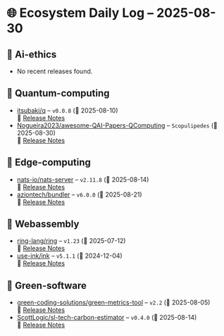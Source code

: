 # 🌐 Ecosystem Daily Log – 2025-08-30

## 🔹 Ai-ethics
- No recent releases found.

## 🔹 Quantum-computing
- [itsubaki/q](https://github.com/itsubaki/q/releases/tag/v0.0.8) – `v0.0.8` (📅 2025-08-10)  
  🔗 [Release Notes](https://github.com/itsubaki/q/releases/tag/v0.0.8)
- [Nogueira2023/awesome-QAI-Papers-QComputing](https://github.com/Nogueira2023/awesome-QAI-Papers-QComputing/releases/tag/Scopulipedes) – `Scopulipedes` (📅 2025-08-30)  
  🔗 [Release Notes](https://github.com/Nogueira2023/awesome-QAI-Papers-QComputing/releases/tag/Scopulipedes)

## 🔹 Edge-computing
- [nats-io/nats-server](https://github.com/nats-io/nats-server/releases/tag/v2.11.8) – `v2.11.8` (📅 2025-08-14)  
  🔗 [Release Notes](https://github.com/nats-io/nats-server/releases/tag/v2.11.8)
- [aziontech/bundler](https://github.com/aziontech/bundler/releases/tag/v6.0.0) – `v6.0.0` (📅 2025-08-21)  
  🔗 [Release Notes](https://github.com/aziontech/bundler/releases/tag/v6.0.0)

## 🔹 Webassembly
- [ring-lang/ring](https://github.com/ring-lang/ring/releases/tag/v1.23) – `v1.23` (📅 2025-07-12)  
  🔗 [Release Notes](https://github.com/ring-lang/ring/releases/tag/v1.23)
- [use-ink/ink](https://github.com/use-ink/ink/releases/tag/v5.1.1) – `v5.1.1` (📅 2024-12-04)  
  🔗 [Release Notes](https://github.com/use-ink/ink/releases/tag/v5.1.1)

## 🔹 Green-software
- [green-coding-solutions/green-metrics-tool](https://github.com/green-coding-solutions/green-metrics-tool/releases/tag/v2.2) – `v2.2` (📅 2025-08-05)  
  🔗 [Release Notes](https://github.com/green-coding-solutions/green-metrics-tool/releases/tag/v2.2)
- [ScottLogic/sl-tech-carbon-estimator](https://github.com/ScottLogic/sl-tech-carbon-estimator/releases/tag/v0.4.0) – `v0.4.0` (📅 2025-08-14)  
  🔗 [Release Notes](https://github.com/ScottLogic/sl-tech-carbon-estimator/releases/tag/v0.4.0)